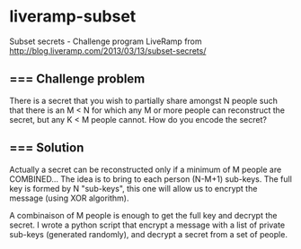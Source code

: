 liveramp-subset
===============

Subset secrets - Challenge program LiveRamp from http://blog.liveramp.com/2013/03/13/subset-secrets/


===
Challenge problem
-
There is a secret that you wish to partially share amongst N people such that there is an M < N for which any M or more people can reconstruct the secret, but any K < M people cannot. How do you encode the secret?


===
Solution
-

Actually a secret can be reconstructed only if a minimum of M people are COMBINED...
The idea is to bring to each person (N-M+1) sub-keys. The full key is formed by N "sub-keys", this one will allow us to encrypt the message (using XOR algorithm).

A combinaison of M people is enough to get the full key and decrypt the secret.
I wrote a python script that encrypt a message with a list of private sub-keys (generated randomly), and decrypt a secret from a set of people.
